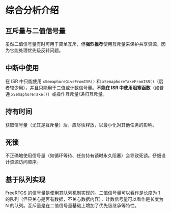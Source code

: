 # 综合分析介绍

## 互斥量与二值信号量

虽然二值信号量有时可用于简单互斥，但**强烈推荐**使用互斥量来保护共享资源，因为它能处理优先级反转问题。



## 中断中使用

在 ISR 中只能使用 `xSemaphoreGiveFromISR()` 和 `xSemaphoreTakeFromISR()`（后者较少用），并且只能用于二值或计数信号量。**不能在 ISR 中使用阻塞函数**（如普通 `xSemaphoreTake()`）或操作互斥量/递归互斥量。



## 持有时间

获取信号量（尤其是互斥量）后，应尽快释放，以最小化对其他任务的影响。



## 死锁

不正确地使用信号量（如循环等待、任务持有锁时永久阻塞）会导致死锁。仔细设计资源访问顺序。



## 基于队列实现

FreeRTOS 的信号量是使用其队列机制实现的。二值信号量可以看作是长度为 1 的队列（但只关心是否有数据，不关心数据内容），计数信号量可以看作是长度为 N 的队列。互斥量是在二值信号量基础上增加了优先级继承等特性。



